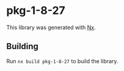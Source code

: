 # pkg-1-8-27

This library was generated with [Nx](https://nx.dev).

## Building

Run `nx build pkg-1-8-27` to build the library.
